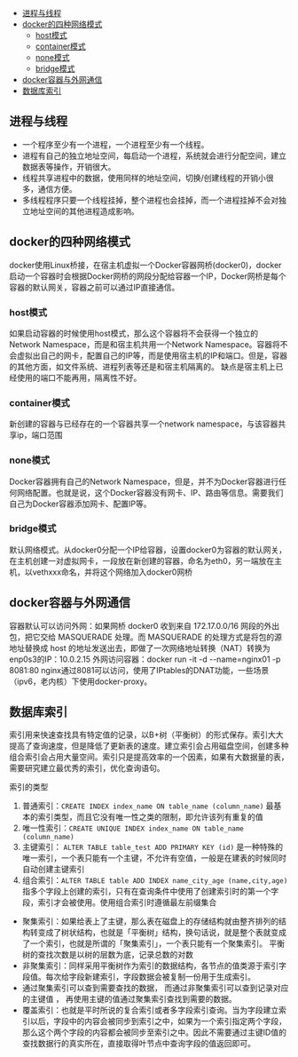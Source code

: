 <!-- TOC -->

- [进程与线程](#进程与线程)
- [docker的四种网络模式](#docker的四种网络模式)
  - [host模式](#host模式)
  - [container模式](#container模式)
  - [none模式](#none模式)
  - [bridge模式](#bridge模式)
- [docker容器与外网通信](#docker容器与外网通信)
- [数据库索引](#数据库索引)

<!-- /TOC -->
## 进程与线程
* 一个程序至少有一个进程，一个进程至少有一个线程。
* 进程有自己的独立地址空间，每启动一个进程，系统就会进行分配空间，建立数据表等操作，开销很大。
* 线程共享进程中的数据，使用同样的地址空间，切换/创建线程的开销小很多，通信方便。
* 多线程程序只要一个线程挂掉，整个进程也会挂掉，而一个进程挂掉不会对独立地址空间的其他进程造成影响。

## docker的四种网络模式
docker使用Linux桥接，在宿主机虚拟一个Docker容器网桥(docker0)，docker启动一个容器时会根据Docker网桥的网段分配给容器一个IP，Docker网桥是每个容器的默认网关，容器之前可以通过IP直接通信。
### host模式
如果启动容器的时候使用host模式，那么这个容器将不会获得一个独立的Network Namespace，而是和宿主机共用一个Network Namespace。容器将不会虚拟出自己的网卡，配置自己的IP等，而是使用宿主机的IP和端口。但是，容器的其他方面，如文件系统、进程列表等还是和宿主机隔离的。
缺点是宿主机上已经使用的端口不能再用，隔离性不好。
### container模式
新创建的容器与已经存在的一个容器共享一个network namespace，与该容器共享ip，端口范围
### none模式
Docker容器拥有自己的Network Namespace，但是，并不为Docker容器进行任何网络配置。也就是说，这个Docker容器没有网卡、IP、路由等信息。需要我们自己为Docker容器添加网卡、配置IP等。
### bridge模式
默认网络模式。从docker0分配一个IP给容器，设置docker0为容器的默认网关，在主机创建一对虚拟网卡，一段放在新创建的容器，命名为eth0，另一端放在主机，以vethxxx命名，并将这个网络加入docker0网桥

## docker容器与外网通信
容器默认可以访问外网：如果网桥 docker0 收到来自 172.17.0.0/16 网段的外出包，把它交给 MASQUERADE 处理。而 MASQUERADE 的处理方式是将包的源地址替换成 host 的地址发送出去，即做了一次网络地址转换（NAT）转换为 enp0s3的IP：10.0.2.15
外网访问容器：docker run -it -d --name=nginx01 -p 8081:80 nginx通过8081可以访问，使用了IPtables的DNAT功能，一些场景（ipv6，老内核）下使用docker-proxy。

## 数据库索引
索引用来快速查找具有特定值的记录，以B+树（平衡树）的形式保存。索引大大提高了查询速度，但是降低了更新表的速度。建立索引会占用磁盘空间，创建多种组合索引会占用大量空间。索引只是提高效率的一个因素，如果有大数据量的表，需要研究建立最优秀的索引，优化查询语句。

索引的类型
1. 普通索引：`CREATE INDEX index_name ON table_name (column_name)`
最基本的索引类型，而且它没有唯一性之类的限制，即允许该列有重复的值
2. 唯一性索引：`CREATE UNIQUE INDEX index_name ON table_name (column_name)`
3. 主键索引： `ALTER TABLE table_test ADD PRIMARY KEY (id)`
是一种特殊的唯一索引，一个表只能有一个主键，不允许有空值，一般是在建表的时候同时自动创建主键索引
4. 组合索引：`ALTER TABLE table ADD INDEX name_city_age (name,city,age)`指多个字段上创建的索引，只有在查询条件中使用了创建索引时的第一个字段，索引才会被使用。使用组合索引时遵循最左前缀集合

* 聚集索引：如果给表上了主键，那么表在磁盘上的存储结构就由整齐排列的结构转变成了树状结构，也就是「平衡树」结构，换句话说，就是整个表就变成了一个索引，也就是所谓的「聚集索引」，一个表只能有一个聚集索引。
平衡树的查找次数是以树的层数为底，记录总数的对数
* 非聚集索引：同样采用平衡树作为索引的数据结构，各节点的值类源于索引字段值。每次给字段新建索引，字段数据会被复制一份用于生成索引。
* 通过聚集索引可以查到需要查找的数据， 而通过非聚集索引可以查到记录对应的主键值 ， 再使用主键的值通过聚集索引查找到需要的数据。
* 覆盖索引：也就是平时所说的复合索引或者多字段索引查询。当为字段建立索引以后，字段中的内容会被同步到索引之中，如果为一个索引指定两个字段，那么这个两个字段的内容都会被同步至索引之中。因此不需要通过主键ID值的查找数据行的真实所在，直接取得叶节点中查询字段的值返回即可。
